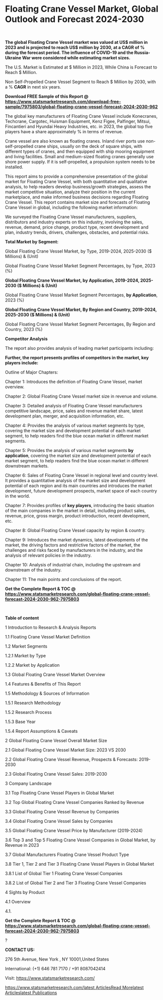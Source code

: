 <h1>Floating Crane Vessel Market, Global Outlook and Forecast 2024-2030</h1><br/><p><strong>The global Floating Crane Vessel market was valued at US$ million in 2023 and is projected to reach US$ million by 2030, at a <strong>CAGR</strong> of % during the forecast period. The influence of COVID-19 and the Russia-Ukraine War were considered while estimating market sizes.</strong></p>
 
 
 
 <p>The U.S. Market is Estimated at $ Million in 2023, While China is Forecast to Reach $ Million.</p>
 
 
 
 <p>Non Self-Propelled Crane Vessel Segment to Reach $ Million by 2030, with a % <strong>CAGR</strong> in next six years.</p>
 
 
 
 <p><strong>Download FREE Sample of this Report @ <a href="https://www.statsmarketresearch.com/download-free-sample/7975803/global-floating-crane-vessel-forecast-2024-2030-962">https://www.statsmarketresearch.com/download-free-sample/7975803/global-floating-crane-vessel-forecast-2024-2030-962</a></strong></p>
 
 
 
 <p>The global key manufacturers of Floating Crane Vessel include Konecranes, Techcrane, Cargotec, Huisman Equipment, Kenz Figee, Palfinger, Mitsui, Fincantieri and Hyundai Heavy Industries, etc. in 2023, the global top five players have a share approximately % in terms of revenue.</p>
 
 
 
 <p>Crane vessel are also known as floating cranes. Inland river ports use non-self-propelled crane ships, usually on the deck of square ships, with different types of cranes, and then equipped with ship mooring equipment and living facilities. Small and medium-sized floating cranes generally use shore power supply. If it is self-propelled, a propulsion system needs to be installed.</p>
 
 
 
 <p>This report aims to provide a comprehensive presentation of the global market for Floating Crane Vessel, with both quantitative and qualitative analysis, to help readers develop business/growth strategies, assess the market competitive situation, analyze their position in the current marketplace, and make informed business decisions regarding Floating Crane Vessel. This report contains market size and forecasts of Floating Crane Vessel in global, including the following market information:</p>
 
 
 
 <p>We surveyed the Floating Crane Vessel manufacturers, suppliers, distributors and industry experts on this industry, involving the sales, revenue, demand, price change, product type, recent development and plan, industry trends, drivers, challenges, obstacles, and potential risks.</p>
 
 
 
 <p><strong>Total Market by Segment:</strong></p>
 
 
 
 <p>Global Floating Crane Vessel Market, by Type, 2019-2024, 2025-2030 ($ Millions) & (Unit)</p>
 
 
 
 <p>Global Floating Crane Vessel Market Segment Percentages, by Type, 2023 (%)</p>
 
 
 
 <p><strong>Global Floating Crane Vessel Market, <strong>by Application</strong>, 2019-2024, 2025-2030 ($ Millions) & (Unit)</strong></p>
 
 
 
 <p>Global Floating Crane Vessel Market Segment Percentages, <strong>by Application</strong>, 2023 (%)</p>
 
 
 
 <p><strong>Global Floating Crane Vessel Market, By Region and Country, 2019-2024, 2025-2030 ($ Millions) & (Unit)</strong></p>
 
 
 
 <p>Global Floating Crane Vessel Market Segment Percentages, By Region and Country, 2023 (%)</p>
 
 
 
 <p><strong>Competitor Analysis</strong></p>
 
 
 
 <p>The report also provides analysis of leading market participants including:</p>
 
 
 
 <p><strong>Further, the report presents profiles of competitors in the market, <strong>key players</strong> include:</strong></p>
 
 
 
 <p>Outline of Major Chapters:</p>
 
 
 
 <p>Chapter 1: Introduces the definition of Floating Crane Vessel, market overview.</p>
 
 
 
 <p>Chapter 2: Global Floating Crane Vessel market size in revenue and volume.</p>
 
 
 
 <p>Chapter 3: Detailed analysis of Floating Crane Vessel manufacturers competitive landscape, price, sales and revenue market share, latest development plan, merger, and acquisition information, etc.</p>
 
 
 
 <p>Chapter 4: Provides the analysis of various market segments by type, covering the market size and development potential of each market segment, to help readers find the blue ocean market in different market segments.</p>
 
 
 
 <p>Chapter 5: Provides the analysis of various market segments <strong>by application</strong>, covering the market size and development potential of each market segment, to help readers find the blue ocean market in different downstream markets.</p>
 
 
 
 <p>Chapter 6: Sales of Floating Crane Vessel in regional level and country level. It provides a quantitative analysis of the market size and development potential of each region and its main countries and introduces the market development, future development prospects, market space of each country in the world.</p>
 
 
 
 <p>Chapter 7: Provides profiles of <strong>key players</strong>, introducing the basic situation of the main companies in the market in detail, including product sales, revenue, price, gross margin, product introduction, recent development, etc.</p>
 
 
 
 <p>Chapter 8: Global Floating Crane Vessel capacity by region & country.</p>
 
 
 
 <p>Chapter 9: Introduces the market dynamics, latest developments of the market, the driving factors and restrictive factors of the market, the challenges and risks faced by manufacturers in the industry, and the analysis of relevant policies in the industry.</p>
 
 
 
 <p>Chapter 10: Analysis of industrial chain, including the upstream and downstream of the industry.</p>
 
 
 
 <p>Chapter 11: The main points and conclusions of the report.</p>
 
 
 
 <div><b>Get the Complete Report & TOC @ <a href="https://www.statsmarketresearch.com/global-floating-crane-vessel-forecast-2024-2030-962-7975803">https://www.statsmarketresearch.com/global-floating-crane-vessel-forecast-2024-2030-962-7975803</a></b></div>
 
 
 
 <p><br />
 
 <b>Table of content</b></p>
 
 
 
 <p>1 Introduction to Research & Analysis Reports<br />
 
 1.1 Floating Crane Vessel Market Definition<br />
 
 1.2 Market Segments<br />
 
 1.2.1 Market by Type<br />
 
 1.2.2 Market by Application<br />
 
 1.3 Global Floating Crane Vessel Market Overview<br />
 
 1.4 Features & Benefits of This Report<br />
 
 1.5 Methodology & Sources of Information<br />
 
 1.5.1 Research Methodology<br />
 
 1.5.2 Research Process<br />
 
 1.5.3 Base Year<br />
 
 1.5.4 Report Assumptions & Caveats<br />
 
 2 Global Floating Crane Vessel Overall Market Size<br />
 
 2.1 Global Floating Crane Vessel Market Size: 2023 VS 2030<br />
 
 2.2 Global Floating Crane Vessel Revenue, Prospects & Forecasts: 2019-2030<br />
 
 2.3 Global Floating Crane Vessel Sales: 2019-2030<br />
 
 3 Company Landscape<br />
 
 3.1 Top Floating Crane Vessel Players in Global Market<br />
 
 3.2 Top Global Floating Crane Vessel Companies Ranked by Revenue<br />
 
 3.3 Global Floating Crane Vessel Revenue by Companies<br />
 
 3.4 Global Floating Crane Vessel Sales by Companies<br />
 
 3.5 Global Floating Crane Vessel Price by Manufacturer (2019-2024)<br />
 
 3.6 Top 3 and Top 5 Floating Crane Vessel Companies in Global Market, by Revenue in 2023<br />
 
 3.7 Global Manufacturers Floating Crane Vessel Product Type<br />
 
 3.8 Tier 1, Tier 2 and Tier 3 Floating Crane Vessel Players in Global Market<br />
 
 3.8.1 List of Global Tier 1 Floating Crane Vessel Companies<br />
 
 3.8.2 List of Global Tier 2 and Tier 3 Floating Crane Vessel Companies<br />
 
 4 Sights by Product<br />
 
 4.1 Overview<br />
 
 4.1.</p>
 
 
 
 <div><b>Get the Complete Report & TOC @ <a href="https://www.statsmarketresearch.com/global-floating-crane-vessel-forecast-2024-2030-962-7975803">https://www.statsmarketresearch.com/global-floating-crane-vessel-forecast-2024-2030-962-7975803</a></b></div>
 
 
 
 <p>? </p>
 
 
 
 <p><b>CONTACT US:</b><br />
 
 276 5th Avenue, New York , NY 10001,United States<br />
 
 International: (+1) 646 781 7170 / +91 8087042414<br />
 
 Visit: <a href="https://www.statsmarketresearch.com/">https://www.statsmarketresearch.com/</a><br />
 
 <a href="https://gyeongbokgung.com">https://www.statsmarketresearch.com/</a><a href="https://hallyeomaritime.com">latest Articles</a><a href="https://jingwansa.com">Read More</a><a href="https://nguoiviet.jp/">latest Articles</a><a href="https://www.intelmarketresearch.com/">latest Publications</a></p>